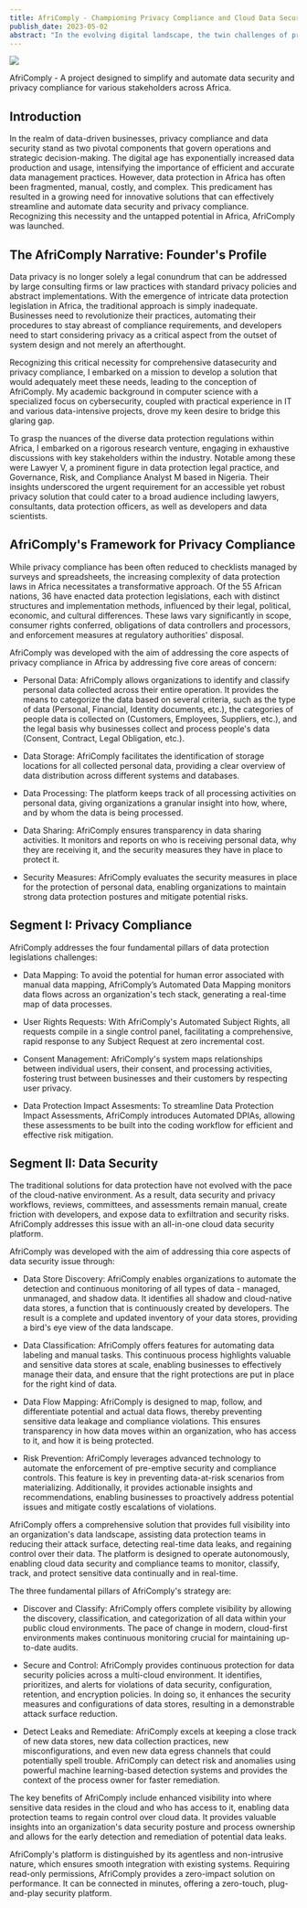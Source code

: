 ```yaml
---
title: AfriComply - Championing Privacy Compliance and Cloud Data Security in Africa
publish_date: 2023-05-02
abstract: "In the evolving digital landscape, the twin challenges of privacy compliance and data security have taken center stage. Data, often hailed as the new oil, powers organizations' operations, driving the need for robust mechanisms to secure it and comply with the increasing complexity of data protection laws. This paper presents AfriComply, a new project aiming to revolutionize privacy compliance and data security in Africa, and the journey of its founder in creating this comprehensive solution. It offers a segmented analysis of AfriComply's approach towards these challenges and the opportunities it presents."
---
```



<img src="second/hello2.png"/>

AfriComply - A project designed to simplify and automate data security and privacy compliance for various stakeholders across Africa.

## Introduction
In the realm of data-driven businesses, privacy compliance and data security stand as two pivotal components that govern operations and strategic decision-making. The digital age has exponentially increased data production and usage, intensifying the importance of efficient and accurate data management practices. However, data protection in Africa has often been fragmented, manual, costly, and complex. This predicament has resulted in a growing need for innovative solutions that can effectively streamline and automate data security and privacy compliance. Recognizing this necessity and the untapped potential in Africa, AfriComply was launched.


## The AfriComply Narrative: Founder's Profile
Data privacy is no longer solely a legal conundrum that can be addressed by large consulting firms or law practices with standard privacy policies and abstract implementations. With the emergence of intricate data protection legislation in Africa, the traditional approach is simply inadequate. Businesses need to revolutionize their practices, automating their procedures to stay abreast of compliance requirements, and developers need to start considering privacy as a critical aspect from the outset of system design and not merely an afterthought.

Recognizing this critical necessity for comprehensive datasecurity and privacy compliance, I embarked on a mission to develop a solution that would adequately meet these needs, leading to the conception of AfriComply. My academic background in computer science with a specialized focus on cybersecurity, coupled with practical experience in IT and various data-intensive projects, drove my keen desire to bridge this glaring gap.

To grasp the nuances of the diverse data protection regulations within Africa, I embarked on a rigorous research venture, engaging in exhaustive discussions with key stakeholders within the industry. Notable among these were Lawyer V, a prominent figure in data protection legal practice, and Governance, Risk, and Compliance Analyst M based in Nigeria. Their insights underscored the urgent requirement for an accessible yet robust privacy solution that could cater to a broad audience including lawyers, consultants, data protection officers, as well as developers and data scientists.

## AfriComply's Framework for Privacy Compliance
While privacy compliance has been often reduced to checklists managed by surveys and spreadsheets, the increasing complexity of data protection laws in Africa necessitates a transformative approach. Of the 55 African nations, 36 have enacted data protection legislations, each with distinct structures and implementation methods, influenced by their legal, political, economic, and cultural differences. These laws vary significantly in scope, consumer rights conferred, obligations of data controllers and processors, and enforcement measures at regulatory authorities' disposal.

AfriComply was developed with the aim of addressing the core aspects of privacy compliance in Africa by addressing five core areas of concern:

- Personal Data: AfriComply allows organizations to identify and classify personal data collected across their entire operation. It provides the means to categorize the data based on several criteria, such as the type of data (Personal, Financial, Identity documents, etc.), the categories of people data is collected on (Customers, Employees, Suppliers, etc.), and the legal basis why businesses collect and process people's data (Consent, Contract, Legal Obligation, etc.).

- Data Storage: AfriComply facilitates the identification of storage locations for all collected personal data, providing a clear overview of data distribution across different systems and databases.

- Data Processing: The platform keeps track of all processing activities on personal data, giving organizations a granular insight into how, where, and by whom the data is being processed.

- Data Sharing: AfriComply ensures transparency in data sharing activities. It monitors and reports on who is receiving personal data, why they are receiving it, and the security measures they have in place to protect it.

- Security Measures: AfriComply evaluates the security measures in place for the protection of personal data, enabling organizations to maintain strong data protection postures and mitigate potential risks.

## Segment I: Privacy Compliance
AfriComply addresses the four fundamental pillars of data protection legislations challenges:

- Data Mapping: To avoid the potential for human error associated with manual data mapping, AfriComply’s Automated Data Mapping monitors data flows across an organization's tech stack, generating a real-time map of data processes.

- User Rights Requests: With AfriComply's Automated Subject Rights, all requests compile in a single control panel, facilitating a comprehensive, rapid response to any Subject Request at zero incremental cost.

- Consent Management: AfriComply's system maps relationships between individual users, their consent, and processing activities, fostering trust between businesses and their customers by respecting user privacy.

- Data Protection Impact Assesments: To streamline Data Protection Impact Assessments, AfriComply introduces Automated DPIAs, allowing these assessments to be built into the coding workflow for efficient and effective risk mitigation.

## Segment II: Data Security
The traditional solutions for data protection have not evolved with the pace of the cloud-native environment. As a result, data security and privacy workflows, reviews, committees, and assessments remain manual, create friction with developers, and expose data to exfiltration and security risks. AfriComply addresses this issue with an all-in-one cloud data security platform.



AfriComply was developed with the aim of addressing thia core aspects of data security issue through:

- Data Store Discovery: AfriComply enables organizations to automate the detection and continuous monitoring of all types of data - managed, unmanaged, and shadow data. It identifies all shadow and cloud-native data stores, a function that is continuously created by developers. The result is a complete and updated inventory of your data stores, providing a bird's eye view of the data landscape.

- Data Classification: AfriComply offers features for automating data labeling and manual tasks. This continuous process highlights valuable and sensitive data stores at scale, enabling businesses to effectively manage their data, and ensure that the right protections are put in place for the right kind of data.

- Data Flow Mapping: AfriComply is designed to map, follow, and differentiate potential and actual data flows, thereby preventing sensitive data leakage and compliance violations. This ensures transparency in how data moves within an organization, who has access to it, and how it is being protected.

- Risk Prevention: AfriComply leverages advanced technology to automate the enforcement of pre-emptive security and compliance controls. This feature is key in preventing data-at-risk scenarios from materializing. Additionally, it provides actionable insights and recommendations, enabling businesses to proactively address potential issues and mitigate costly escalations of violations.


AfriComply offers a comprehensive solution that provides full visibility into an organization's data landscape, assisting data protection teams in reducing their attack surface, detecting real-time data leaks, and regaining control over their data. The platform is designed to operate autonomously, enabling cloud data security and compliance teams to monitor, classify, track, and protect sensitive data continually and in real-time.


The three fundamental pillars of AfriComply's strategy are:

- Discover and Classify: AfriComply offers complete visibility by allowing the discovery, classification, and categorization of all data within your public cloud environments. The pace of change in modern, cloud-first environments makes continuous monitoring crucial for maintaining up-to-date audits.

- Secure and Control: AfriComply provides continuous protection for data security policies across a multi-cloud environment. It identifies, prioritizes, and alerts for violations of data security, configuration, retention, and encryption policies. In doing so, it enhances the security measures and configurations of data stores, resulting in a demonstrable attack surface reduction.

- Detect Leaks and Remediate: AfriComply excels at keeping a close track of new data stores, new data collection practices, new misconfigurations, and even new data egress channels that could potentially spell trouble. AfriComply can detect risk and anomalies using powerful machine learning-based detection systems and provides the context of the process owner for faster remediation.

The key benefits of AfriComply include enhanced visibility into where sensitive data resides in the cloud and who has access to it, enabling data protection teams to regain control over cloud data. It provides valuable insights into an organization's data security posture and process ownership and allows for the early detection and remediation of potential data leaks.

AfriComply's platform is distinguished by its agentless and non-intrusive nature, which ensures smooth integration with existing systems. Requiring read-only permissions, AfriComply provides a zero-impact solution on performance. It can be connected in minutes, offering a zero-touch, plug-and-play security platform.
